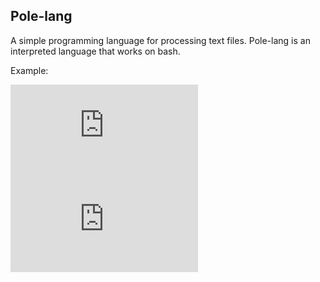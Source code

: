 ## Pole-lang

A simple programming language for processing text files. Pole-lang is an interpreted language that works on bash.

Example:

[![asciicast](https://files.fm/thumb_show.php?i=gh33rrry&view)](https://asciinema.org/a/VciwgjOy2eOjmYz6NNIlJmw0i)
[![asciicast](https://files.fm/thumb_show.php?i=gh33rrry&view)](https://asciinema.org/a/z84er0JJph9zfsiJfU8BBkOoi)
